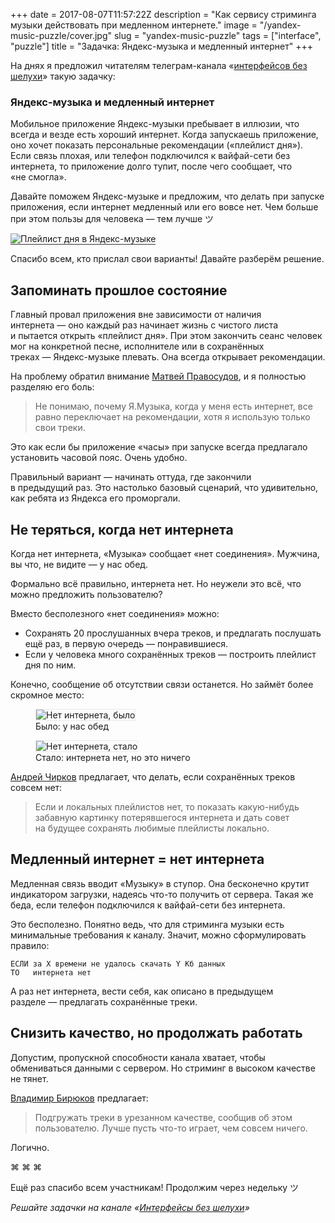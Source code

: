 +++
date = 2017-08-07T11:57:22Z
description = "Как сервису стриминга музыки действовать при медленном интернете."
image = "/yandex-music-puzzle/cover.jpg"
slug = "yandex-music-puzzle"
tags = ["interface", "puzzle"]
title = "Задачка: Яндекс-музыка и медленный интернет"
+++

На днях я предложил читателям телеграм-канала «<a href="https://t.me/dangry" class="nowrap">интерфейсов без шелухи</a>» такую задачку:

<div class="boxed" style="margin-bottom: .8em;">
<h3>Яндекс-музыка и медленный интернет</h3>
<div class="row">
<div class="col-xs-12 col-sm-8">
<p>Мобильное приложение Яндекс-музыки пребывает в иллюзии, что всегда и везде есть хороший интернет. Когда запускаешь приложение, оно хочет показать персональные рекомендации («плейлист дня»). Если связь плохая, или телефон подключился к вайфай-сети без интернета, то приложение долго тупит, после чего сообщает, что «не смогла».</p>
<p>Давайте поможем Яндекс-музыке и предложим, что делать при запуске приложения, если интернет медленный или его вовсе нет. Чем больше при этом пользы для человека — тем лучше ツ</p>
</div>
<div class="col-xs-12 col-sm-4 col-md-offset-1 col-md-3">
<img alt="Плейлист дня в Яндекс-музыке" src="yandex-music.jpg" style="border-bottom: 1px solid #333;">
</div>
</div>
</div>

Спасибо всем, кто прислал свои варианты! Давайте разберём решение.

## Запоминать прошлое состояние

Главный провал приложения вне зависимости от наличия интернета — оно каждый раз начинает жизнь с чистого листа и пытается открыть «плейлист дня». При этом закончить сеанс человек мог на конкретной песне, исполнителе или в сохранённых треках — Яндекс-музыке плевать. Она всегда открывает рекомендации.

На проблему обратил внимание [Матвей Правосудов](http://pravosudov.com), и я полностью разделяю его боль:

> Не понимаю, почему Я.Музыка, когда у меня есть интернет, все равно переключает на рекомендации, хотя я использую только свои треки.

Это как если бы приложение «часы» при запуске всегда предлагало установить часовой пояс. Очень удобно.

Правильный вариант — начинать оттуда, где закончили в предыдущий раз. Это настолько базовый сценарий, что удивительно, как ребята из Яндекса его проморгали.

## Не теряться, когда нет интернета

Когда нет интернета, «Музыка» сообщает «нет соединения». Мужчина, вы что, не видите — у нас обед.

Формально всё правильно, интернета нет. Но неужели это всё, что можно предложить пользователю?

Вместо бесполезного «нет соединения» можно:

- Сохранять 20 прослушанных вчера треков, и предлагать послушать ещё раз, в первую очередь — понравившиеся.
- Если у человека много сохранённых треков — построить плейлист дня по ним.

Конечно, сообщение об отсутствии связи останется. Но займёт более скромное место:

<div class="row">
<div class="col-xs-12 col-sm-6">
<figure>
  <img alt="Нет интернета, было" src="yandex-music-offline-asis.jpg" style="border: 1px solid #eaeaea;">
  <figcaption>Было: у нас обед</figcaption>
</figure>
</div>
<div class="col-xs-12 col-sm-6">
<figure>
  <img alt="Нет интернета, стало" src="yandex-music-offline-tobe.jpg" style="border: 1px solid #eaeaea;">
  <figcaption>Стало: интернета нет, но это ничего</figcaption>
</figure>
</div>
</div>

[Андрей Чирков](https://t.me/achirkof) предлагает, что делать, если сохранённых треков совсем нет:

> Если и локальных плейлистов нет, то показать какую-нибудь забавную картинку потерявшегося интернета и дать совет на будущее сохранять любимые плейлисты локально.

## Медленный интернет = нет интернета

Медленная связь вводит «Музыку» в ступор. Она бесконечно крутит индикатором загрузки, надеясь что-то получить от сервера. Такая же беда, если телефон подключился к вайфай-сети без интернета.

Это бесполезно. Понятно ведь, что для стриминга музыки есть минимальные требования к каналу. Значит, можно сформулировать правило:

```
ЕСЛИ за X времени не удалось скачать Y Кб данных
ТО   интернета нет
```

А раз нет интернета, вести себя, как описано в предыдущем разделе — предлагать сохранённые треки.

## Снизить качество, но продолжать работать

Допустим, пропускной способности канала хватает, чтобы обмениваться данными с сервером. Но стриминг в высоком качестве не тянет.

[Владимир Бирюков](https://vk.com/wow1k) предлагает:

> Подгружать треки в урезанном качестве, сообщив об этом пользователю. Лучше пусть что-то играет, чем совсем ничего.

Логично.

<p class="text-centered">⌘ ⌘ ⌘</p>

Ещё раз спасибо всем участникам! Продолжим через недельку ツ

<div class="row">
<div class="col-xs-12 col-sm-10 col-md-8"><p><em>Решайте задачки на канале <span class="nowrap"><i class="fa fa-star-o color-sin"></i> «<a href="https://t.me/dangry">Интерфейсы без шелухи</a>»</span></em></p></div>
</div>

